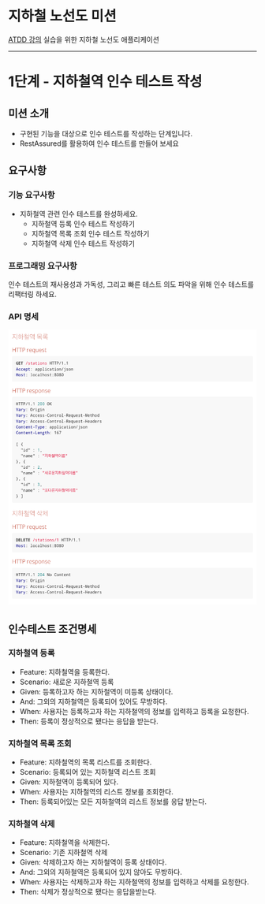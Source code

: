 # 지하철 노선도 미션
[ATDD 강의](https://edu.nextstep.camp/c/R89PYi5H) 실습을 위한 지하철 노선도 애플리케이션

---

# 1단계 - 지하철역 인수 테스트 작성

## 미션 소개
- 구현된 기능을 대상으로 인수 테스트를 작성하는 단계입니다.
- RestAssured를 활용하여 인수 테스트를 만들어 보세요

## 요구사항

### 기능 요구사항
- 지하철역 관련 인수 테스트를 완성하세요.
    - 지하철역 등록 인수 테스트 작성하기
    - 지하철역 목록 조회 인수 테스트 작성하기
    - 지하철역 삭제 인수 테스트 작성하기
    
### 프로그래밍 요구사항
인수 테스트의 재사용성과 가독성, 그리고 빠른 테스트 의도 파악을 위해 인수 테스트를 리팩터링 하세요.

### API 명세
![img.png](img.png)

## 인수테스트 조건명세

### 지하철역 등록
- Feature: 지하철역을 등록한다.
- Scenario: 새로운 지하철역 등록
- Given: 등록하고자 하는 지하철역이 미등록 상태이다.
- And: 그외의 지하철역은 등록되어 있어도 무방하다.
- When: 사용자는 등록하고자 하는 지하철역의 정보를 입력하고 등록을 요청한다. 
- Then: 등록이 정상적으로 됐다는 응답을 받는다.

### 지하철역 목록 조회
- Feature: 지하철역의 목록 리스트를 조회한다.
- Scenario: 등록되어 있는 지하철역 리스트 조회
- Given: 지하철역이 등록되어 있다.
- When: 사용자는 지하철역의 리스트 정보를 조회한다.
- Then: 등록되어있는 모든 지하철역의 리스트 정보를 응답 받는다.

### 지하철역 삭제
- Feature: 지하철역을 삭제한다.
- Scenario: 기존 지하철역 삭제
- Given: 삭제하고자 하는 지하철역이 등록 상태이다.
- And: 그외의 지하철역은 등록되어 있지 않아도 무방하다.
- When: 사용자는 삭제하고자 하는 지하철역의 정보를 입력하고 삭제를 요청한다.
- Then: 삭제가 정상적으로 됐다는 응답을받는다.